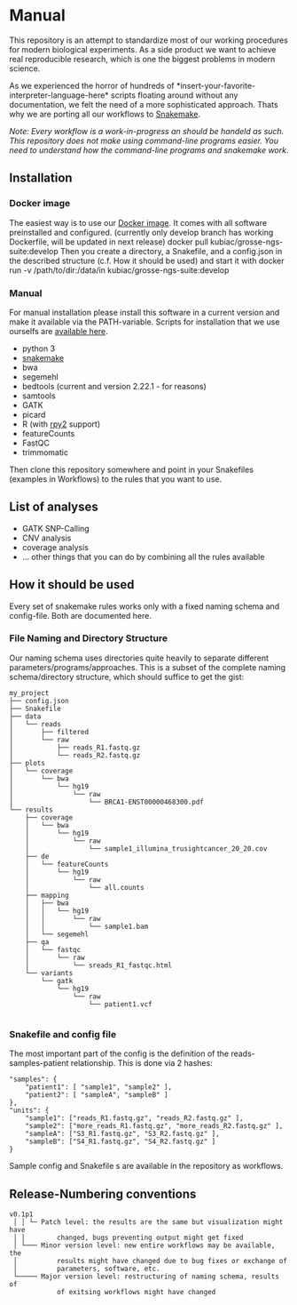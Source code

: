 # Manual

This repository is an attempt to standardize most of our working
procedures for modern biological experiments. As a side product we
want to achieve real reproducible research, which is one the biggest
problems in modern science.

As we experienced the horror of hundreds of
\*insert-your-favorite-interpreter-language-here\* scripts floating
around without any documentation, we felt the need of a more
sophisticated approach. Thats why we are porting all our workflows to 
[Snakemake](https://bitbucket.org/snakemake/snakemake/wiki/Home).

*Note: Every workflow is a work-in-progress an should be handeld as such. This repository does not make using command-line programs easier. You need to understand how the command-line programs and snakemake work.*

## Installation
### Docker image
The easiest way is to use our [Docker image](https://hub.docker.com/r/kubiac/grosse-ngs-suite/). It comes with all software preinstalled and configured. (currently only develop branch has working Dockerfile, will be updated in next release)
    docker pull kubiac/grosse-ngs-suite:develop
Then you create a directory, a Snakefile, and a config.json in the described structure (c.f. How it should be used) and start it with
    docker run -v /path/to/dir:/data/in kubiac/grosse-ngs-suite:develop

### Manual

For manual installation please install this software in a current version and make it available via the PATH-variable. Scripts for installation that we use ourselfs are [available here](https://github.com/GrosseLab/InstallProcedures).
* python 3
* [snakemake](https://bitbucket.org/johanneskoester/snakemake/wiki/Documentation#markdown-header-installation)
* bwa
* segemehl
* bedtools (current and version 2.22.1 - for reasons)
* samtools
* GATK
* picard
* R (with [rpy2](https://pypi.python.org/pypi/rpy2) support)
* featureCounts
* FastQC
* trimmomatic

Then clone this repository somewhere and point in your Snakefiles (examples in Workflows) to the rules that you want to use.

## List of analyses

* GATK SNP-Calling
* CNV analysis
* coverage analysis
* ... other things that you can do by combining all the rules available

## How it should be used

Every set of snakemake rules works only with a fixed naming schema and config-file. Both are documented here.

### File Naming and Directory Structure

Our naming schema uses directories quite heavily to separate different parameters/programs/approaches. This is a subset of the complete naming schema/directory structure, which should suffice to get the gist:

    my_project
    ├── config.json
    ├── Snakefile
    ├── data
    │   └── reads
    │       ├── filtered
    │       └── raw
    │           ├── reads_R1.fastq.gz
    │           └── reads_R2.fastq.gz
    ├── plots
    │   └── coverage
    │       └── bwa
    │           └── hg19
    │               └── raw
    │                   └── BRCA1-ENST00000468300.pdf
    └── results
        ├── coverage
        │   └── bwa
        │       └── hg19
        │           └── raw
        │               └── sample1_illumina_trusightcancer_20_20.cov
        ├── de
        │   └── featureCounts
        │       └── hg19
        │           └── raw
        │               └── all.counts
        ├── mapping
        │   ├── bwa
        │   │   └── hg19
        │   │       └── raw
        │   │           └── sample1.bam
        │   └── segemehl        
        ├── qa
        │   └── fastqc
        │       └── raw
        │           └── sreads_R1_fastqc.html
        └── variants
            └── gatk
                └── hg19
                    └── raw
                        └── patient1.vcf
                        
### Snakefile and config file

The most important part of the config is the definition of the reads-samples-patient relationship. This is done via 2 hashes:

    "samples": {
        "patient1": [ "sample1", "sample2" ],
        "patient2": [ "sampleA", "sampleB" ]
    },
    "units": {
        "sample1": ["reads_R1.fastq.gz", "reads_R2.fastq.gz" ],
        "sample2": ["more_reads_R1.fastq.gz", "more_reads_R2.fastq.gz" ],
        "sampleA": ["S3_R1.fastq.gz", "S3_R2.fastq.gz" ],
        "sampleB": ["S4_R1.fastq.gz", "S4_R2.fastq.gz" ]
    }
    
Sample config and Snakefile s are available in the repository as workflows.

## Release-Numbering conventions

    v0.1p1
     │ │ └─ Patch level: the results are the same but visualization might have
     │ │        changed, bugs preventing output might get fixed
     │ └─── Minor version level: new entire workflows may be available, the
     │          results might have changed due to bug fixes or exchange of
     │          parameters, software, etc.
     └───── Major version level: restructuring of naming schema, results of
                of exitsing workflows might have changed
